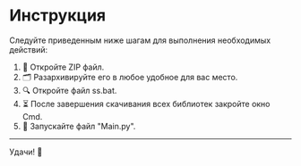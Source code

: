 # Инструкция

Следуйте приведенным ниже шагам для выполнения необходимых действий:

1. 📂 Откройте ZIP файл.
2. 🗂️ Разархивируйте его в любое удобное для вас место.
3. 🔍 Откройте файл ss.bat.
4. ⏳ После завершения скачивания всех библиотек закройте окно Cmd.
5. 🚀 Запускайте файл "Main.py".
---

Удачи! 🎉
